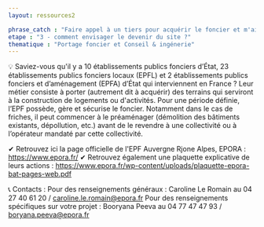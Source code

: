 ```yaml
---
layout: ressources2

phrase_catch : "Faire appel à un tiers pour acquérir le foncier et m'aider à définir mon projet"
etape : "3 - comment envisager le devenir du site ?"
thematique : "Portage foncier et Conseil & ingénerie"
---
```


💡 Saviez-vous qu'il y a 10 établissements publics fonciers d’État, 23 établissements publics fonciers locaux (EPFL) et 2 établissements publics fonciers et d’aménagement (EPFA) d’État qui interviennent en France ? Leur métier consiste à porter (autrement dit à acquérir) des terrains qui serviront à la construction de logements ou d'activités.
Pour une période définie, l’EPF possède, gère et sécurise le foncier. Notamment dans le cas de friches, il peut commencer à le préaménager (démolition des bâtiments existants, dépollution, etc.) avant de le revendre à une collectivité ou à l’opérateur mandaté par cette collectivité.

✔ Retrouvez ici la page officielle de l'EPF Auvergne Rjone Alpes, EPORA : https://www.epora.fr/
✔ Retrouvez également une plaquette explicative de leurs actions : https://www.epora.fr/wp-content/uploads/plaquette-epora-bat-pages-web.pdf


📞 Contacts :
Pour des renseignements généraux : Caroline Le Romain au 04 27 40 61 20 / caroline.le.romain@epora.fr
Pour des renseignements spécifiques sur votre projet : Booryana Peeva au 04 77 47 47 93 / boryana.peeva@epora.fr

